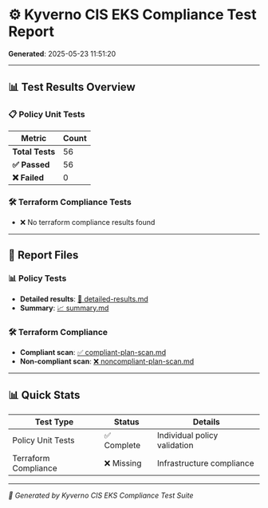 # ⚙️ Kyverno CIS EKS Compliance Test Report

**Generated**: 2025-05-23 11:51:20

---

## 📊 Test Results Overview

### 📋 Policy Unit Tests

| Metric | Count |
|--------|-------|
| **Total Tests** | 56 |
| **✅ Passed** | 56 |
| **❌ Failed** | 0 |

### 🛠️ Terraform Compliance Tests
- ❌ No terraform compliance results found

---

## 📝 Report Files

### 📊 Policy Tests
- **Detailed results**: [🗾 detailed-results.md](policy-tests/detailed-results.md)
- **Summary**: [📈 summary.md](policy-tests/summary.md)

### 🛠️ Terraform Compliance
- **Compliant scan**: [✅ compliant-plan-scan.md](terraform-compliance/compliant-plan-scan.md)
- **Non-compliant scan**: [❌ noncompliant-plan-scan.md](terraform-compliance/noncompliant-plan-scan.md)

---

## 📊 Quick Stats

| Test Type | Status | Details |
|-----------|--------|----------|
| Policy Unit Tests | ✅ Complete | Individual policy validation |
| Terraform Compliance | ❌ Missing | Infrastructure compliance |

---

*🤖 Generated by Kyverno CIS EKS Compliance Test Suite*
